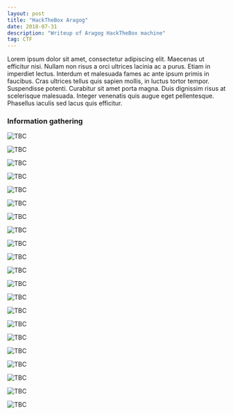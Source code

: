 ```yaml
---
layout: post
title: "HackTheBox Aragog"
date: 2018-07-31 
description: "Writeup of Aragog HackTheBox machine"
tag: CTF
---   
```


Lorem ipsum dolor sit amet, consectetur adipiscing elit. Maecenas ut efficitur nisi. Nullam non risus a orci ultrices lacinia ac a purus. Etiam in imperdiet lectus. Interdum et malesuada fames ac ante ipsum primis in faucibus. Cras ultrices tellus quis sapien mollis, in luctus tortor tempor. Suspendisse potenti. Curabitur sit amet porta magna. Duis dignissim risus at scelerisque malesuada. Integer venenatis quis augue eget pellentesque. Phasellus iaculis sed lacus quis efficitur.

### Information gathering

![](/images/posts/Aragog/img1.png "TBC")

![](/images/posts/Aragog/img2.png "TBC")

![](/images/posts/Aragog/img3.png "TBC")

![](/images/posts/Aragog/img4.png "TBC")

![](/images/posts/Aragog/img5.png "TBC")

![](/images/posts/Aragog/img6.png "TBC")

![](/images/posts/Aragog/img7.png "TBC")

![](/images/posts/Aragog/img8.png "TBC")

![](/images/posts/Aragog/img9.png "TBC")

![](/images/posts/Aragog/img10.png "TBC")

![](/images/posts/Aragog/img11.png "TBC")

![](/images/posts/Aragog/img12.png "TBC")

![](/images/posts/Aragog/img13.png "TBC")

![](/images/posts/Aragog/img14.png "TBC")

![](/images/posts/Aragog/img15.png "TBC")

![](/images/posts/Aragog/img16.png "TBC")

![](/images/posts/Aragog/img17.png "TBC")

![](/images/posts/Aragog/img18.png "TBC")

![](/images/posts/Aragog/img19.png "TBC")

![](/images/posts/Aragog/img20.png "TBC")

![](/images/posts/Aragog/img21.png "TBC")
